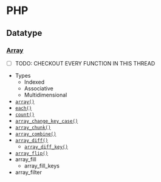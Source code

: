 # PHP
## Datatype
### [Array](https://www.php.net/manual/en/ref.array.php)
- [ ] TODO: CHECKOUT EVERY FUNCTION IN THIS THREAD
- Types
    - Indexed
    - Associative 
    - Multidimensional
- [`array()`](array-output.php)
- [`each()`](array-each.php)
- [`count()`](array-count.php)
- [`array_change_key_case()`](array-change-case.php)
- [`array_chunk()`](array-chuck.php)
- [`array_combine()`](array-combine.php)
- [`array_diff()`](array-diff.php)
    - [`array_diff_key()`](array-diff.php)
- [`array_flip()`](array-flip.php)
- array_fill 
    - array_fill_keys
- array_filter